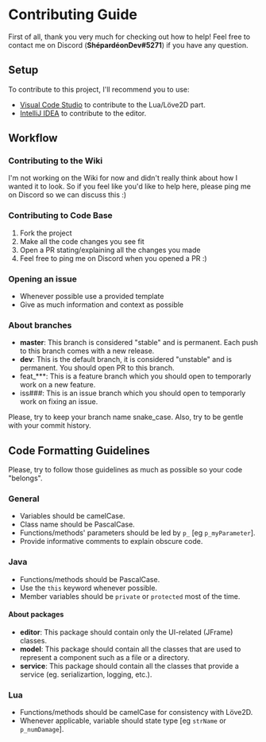 # Contributing Guide

First of all, thank you very much for checking out how to help! Feel free to contact me on Discord (**ShépardéonDev#5271**) if you have any question.

## Setup
To contribute to this project, I'll recommend you to use:
 - [Visual Code Studio](https://code.visualstudio.com/) to contribute to the Lua/Löve2D part.
 - [IntelliJ IDEA](https://www.jetbrains.com/fr-fr/idea/) to contribute to the editor.
 
## Workflow

### Contributing to the Wiki
I'm not working on the Wiki for now and didn't really think about how I wanted it to look. So if you feel like you'd like to help here, please ping me on Discord so we can discuss this :)

### Contributing to Code Base
 1. Fork the project
 2. Make all the code changes you see fit
 3. Open a PR stating/explaining all the changes you made
 4. Feel free to ping me on Discord when you opened a PR :)
 
 
### Opening an issue
 - Whenever possible use a provided template
 - Give as much information and context as possible


### About branches
 - **master**: This branch is considered "stable" and is permanent. Each push to this branch comes with a new release.
 - **dev**: This is the default branch, it is considered "unstable" and is permanent. You should open PR to this branch.
 - feat_***: This is a feature branch which you should open to temporarly work on a new feature.
 - iss###: This is an issue branch which you should open to temporarly work on fixing an issue.

Please, try to keep your branch name snake_case. Also, try to be gentle with your commit history.

## Code Formatting Guidelines
Please, try to follow those guidelines as much as possible so your code "belongs".

### General
 - Variables should be camelCase.
 - Class name should be PascalCase.
 - Functions/methods' parameters should be led by `p_` [eg `p_myParameter`].
 - Provide informative comments to explain obscure code.
 
### Java
 - Functions/methods should be PascalCase.
 - Use the `this` keyword whenever possible.
 - Member variables should be `private` or `protected` most of the time.

#### About packages
 - **editor**: This package should contain only the UI-related (JFrame) classes.
 - **model**: This package should contain all the classes that are used to represent a component such as a file or a directory.
 - **service**: This package should contain all the classes that provide a service (eg. serializartion, logging, etc.).
 
### Lua
 - Functions/methods should be camelCase for consistency with Löve2D.
 - Whenever applicable, variable should state type [eg `strName` or `p_numDamage`].
